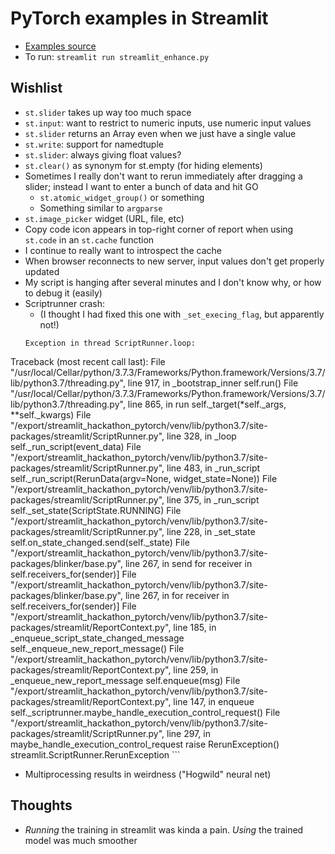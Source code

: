 # PyTorch examples in Streamlit

* [Examples source](https://github.com/pytorch/examples)
* To run: `streamlit run streamlit_enhance.py`


## Wishlist

* `st.slider` takes up way too much space
* `st.input`: want to restrict to numeric inputs, use numeric input values
* `st.slider` returns an Array even when we just have a single value
* `st.write`: support for namedtuple
* `st.slider`: always giving float values?
* `st.clear()` as synonym for st.empty (for hiding elements)
* Sometimes I really don't want to rerun immediately after dragging a slider; instead I want to enter a bunch of data and hit GO
    - `st.atomic_widget_group()` or something
    - Something similar to `argparse`
* `st.image_picker` widget (URL, file, etc)
* Copy code icon appears in top-right corner of report when using `st.code` in an `st.cache` function
* I continue to really want to introspect the cache
* When browser reconnects to new server, input values don't get properly updated
* My script is hanging after several minutes and I don't know why, or how to debug it (easily)
* Scriptrunner crash:
    - (I thought I had fixed this one with `_set_execing_flag`, but apparently not!)
    ```
    Exception in thread ScriptRunner.loop:
Traceback (most recent call last):
  File "/usr/local/Cellar/python/3.7.3/Frameworks/Python.framework/Versions/3.7/lib/python3.7/threading.py", line 917, in _bootstrap_inner
    self.run()
  File "/usr/local/Cellar/python/3.7.3/Frameworks/Python.framework/Versions/3.7/lib/python3.7/threading.py", line 865, in run
    self._target(*self._args, **self._kwargs)
  File "/export/streamlit_hackathon_pytorch/venv/lib/python3.7/site-packages/streamlit/ScriptRunner.py", line 328, in _loop
    self._run_script(event_data)
  File "/export/streamlit_hackathon_pytorch/venv/lib/python3.7/site-packages/streamlit/ScriptRunner.py", line 483, in _run_script
    self._run_script(RerunData(argv=None, widget_state=None))
  File "/export/streamlit_hackathon_pytorch/venv/lib/python3.7/site-packages/streamlit/ScriptRunner.py", line 375, in _run_script
    self._set_state(ScriptState.RUNNING)
  File "/export/streamlit_hackathon_pytorch/venv/lib/python3.7/site-packages/streamlit/ScriptRunner.py", line 228, in _set_state
    self.on_state_changed.send(self._state)
  File "/export/streamlit_hackathon_pytorch/venv/lib/python3.7/site-packages/blinker/base.py", line 267, in send
    for receiver in self.receivers_for(sender)]
  File "/export/streamlit_hackathon_pytorch/venv/lib/python3.7/site-packages/blinker/base.py", line 267, in <listcomp>
    for receiver in self.receivers_for(sender)]
  File "/export/streamlit_hackathon_pytorch/venv/lib/python3.7/site-packages/streamlit/ReportContext.py", line 185, in _enqueue_script_state_changed_message
    self._enqueue_new_report_message()
  File "/export/streamlit_hackathon_pytorch/venv/lib/python3.7/site-packages/streamlit/ReportContext.py", line 259, in _enqueue_new_report_message
    self.enqueue(msg)
  File "/export/streamlit_hackathon_pytorch/venv/lib/python3.7/site-packages/streamlit/ReportContext.py", line 147, in enqueue
    self._scriptrunner.maybe_handle_execution_control_request()
  File "/export/streamlit_hackathon_pytorch/venv/lib/python3.7/site-packages/streamlit/ScriptRunner.py", line 297, in maybe_handle_execution_control_request
    raise RerunException()
streamlit.ScriptRunner.RerunException
    ```
* Multiprocessing results in weirdness ("Hogwild" neural net)


## Thoughts

* *Running* the training in streamlit was kinda a pain. *Using* the trained model was much smoother
